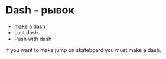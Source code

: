 # Dash - рывок




- make a dash
- Last dash
- Push with dash

If you want to make jump on skateboard you must make a dash.